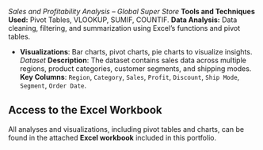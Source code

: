 *Sales and Profitability Analysis – Global Super Store*
  **Tools and Techniques Used:** Pivot Tables, VLOOKUP, SUMIF, COUNTIF.
  **Data Analysis:** Data cleaning, filtering, and summarization using Excel’s functions and pivot tables.
- **Visualizations**: Bar charts, pivot charts, pie charts to visualize insights.
*Dataset*
  **Description**: The dataset contains sales data across multiple regions, product categories, customer segments, and shipping modes.
  **Key Columns**: `Region`, `Category`, `Sales`, `Profit`, `Discount`, `Ship Mode`, `Segment`, `Order Date`.

## Access to the Excel Workbook
All analyses and visualizations, including pivot tables and charts, can be found in the attached **Excel workbook** included in this portfolio.
